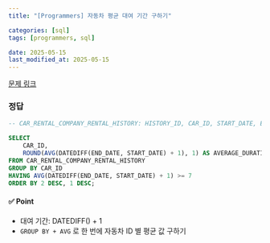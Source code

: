 ```yaml
---
title: "[Programmers] 자동차 평균 대여 기간 구하기"

categories: [sql]
tags: [programmers, sql]

date: 2025-05-15
last_modified_at: 2025-05-15
---
```

[문제 링크](https://school.programmers.co.kr/learn/courses/30/lessons/157342)

### 정답
```sql
-- CAR_RENTAL_COMPANY_RENTAL_HISTORY: HISTORY_ID, CAR_ID, START_DATE, END_DATE

SELECT
    CAR_ID, 
    ROUND(AVG(DATEDIFF(END_DATE, START_DATE) + 1), 1) AS AVERAGE_DURATION
FROM CAR_RENTAL_COMPANY_RENTAL_HISTORY
GROUP BY CAR_ID
HAVING AVG(DATEDIFF(END_DATE, START_DATE) + 1) >= 7
ORDER BY 2 DESC, 1 DESC;

```

#### ✅ Point
- 대여 기간: DATEDIFF() + 1
- `GROUP BY + AVG` 로 한 번에 자동차 ID 별 평균 값 구하기
